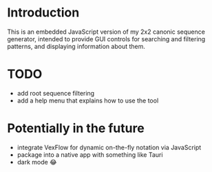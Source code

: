 # Introduction
This is an embedded JavaScript version of my 2x2 canonic sequence generator, intended to provide GUI controls for searching and filtering patterns, and displaying information about them.
# TODO
- add root sequence filtering
- add a help menu that explains how to use the tool
# Potentially in the future
- integrate VexFlow for dynamic on-the-fly notation via JavaScript
- package into a native app with something like Tauri
- dark mode 😂